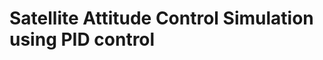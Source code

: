 # Satellite Attitude Control Simulation using PID control

<img scr="[./Simulation.png](https://github.com/cheolsoon0604/CBSH_2024_3-1_Hydrosphere_Project/blob/master/Result.png)">
<img scr="[./Result.png](https://github.com/cheolsoon0604/CBSH_2024_3-1_Hydrosphere_Project/blob/master/Result.png)">
